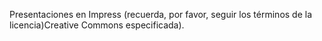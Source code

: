 Presentaciones en Impress (recuerda, por favor, seguir los términos de la licencia)Creative Commons especificada).
